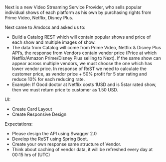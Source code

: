 Next is a new Video Streaming Service Provider, who sells popular individual shows of each platform as his own by purchasing rights from Prime Video, Netflix, Disney Plus.

Next came to Amdocs and asked us to:
-   Build a Catalog REST which will contain popular shows and price of each show and multiple images of show.
-   The data from Catalog will come from Prime Video, Netflix & Disney Plus API’s, the response from Vendors contain vendor price (Price at which Netflix/Amazon Prime/Disney Plus selling to Next).
If the same show can appear across multiple vendors, we must choose the one which has lower vendor price.
In response of ReST we need to calculate the customer price, as vendor price + 50% profit for 5 star rating and reduce 10% for each reducing rate.
-   Example: If Good doctor at Netflix costs 1USD and is 5star rated show, then we must return price to customer as 1.50 USD.

UI:
-	Create Card Layout
-	Create Responsive Design

Expectations:
-	Please design the API using Swagger 2.0
-	Develop the ReST using Spring Boot.
-	Create your own response same structure of Vendor.
-	Think about caching of vendor data, it will be refreshed every day at 00:15 hrs of (UTC)
